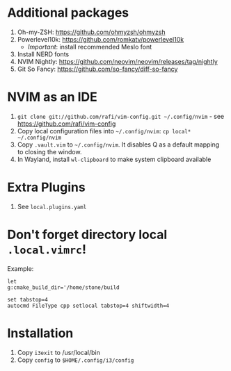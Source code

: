 # Additional packages

 1. Oh-my-ZSH: https://github.com/ohmyzsh/ohmyzsh
 1. Powerlevel10k: https://github.com/romkatv/powerlevel10k
    - *Important*: install recommended Meslo font
 1. Install NERD fonts
 1. NVIM Nightly: https://github.com/neovim/neovim/releases/tag/nightly
 1. Git So Fancy: https://github.com/so-fancy/diff-so-fancy

# NVIM as an IDE

1. `git clone git://github.com/rafi/vim-config.git ~/.config/nvim` - see
   https://github.com/rafi/vim-config
1. Copy local configuration files into `~/.config/nvim`: `cp local*
   ~/.config/nvim`
1. Copy `.vault.vim` to `~/.config/nvim`. It disables Q as a default mapping to
   closing the window.
1. In Wayland, install `wl-clipboard` to make system clipboard available

# Extra Plugins

1. See `local.plugins.yaml`

# Don't forget directory local `.local.vimrc`!

Example:

    let
    g:cmake_build_dir='/home/stone/build

    set tabstop=4
    autocmd FileType cpp setlocal tabstop=4 shiftwidth=4

# Installation

1. Copy `i3exit` to /usr/local/bin
1. Copy `config` to `$HOME/.config/i3/config`

